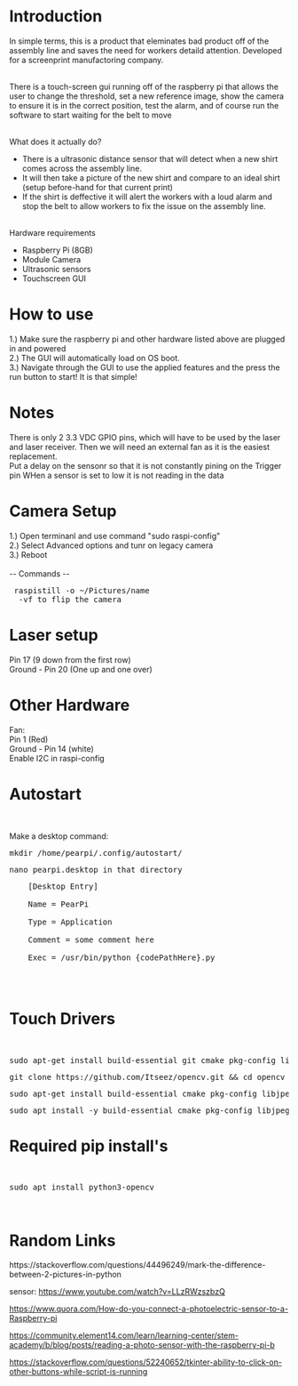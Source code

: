<h1>Introduction</h1>
<span>In simple terms, this is a product that eleminates bad product off of the assembly line and saves the need for workers detaild attention. Developed for a screenprint manufactoring company.</span><br /><br />

<span>There is a touch-screen gui running off of the raspberry pi that allows the user to change the threshold, set a new reference image, show the camera to ensure it is in the correct position, test the alarm, and of course run the software to start waiting for the belt to move</span><br /><br />

<span>What does it actually do?</span><br />
- There is a ultrasonic distance sensor that will detect when a new shirt comes across the assembly line.
- It will then take a picture of the new shirt and compare to an ideal shirt (setup before-hand for that current print)
- If the shirt is deffective it will alert the workers with a loud alarm and stop the belt to allow workers to fix the issue on the assembly line.<br /><br/>

<span>Hardware requirements</span><br />
- Raspberry Pi (8GB)
- Module Camera
- Ultrasonic sensors
- Touchscreen GUI


<h1>How to use</h1>
1.) Make sure the raspberry pi and other hardware listed above are plugged in and powered <br />
2.) The GUI will automatically load on OS boot. <br />
3.) Navigate through the GUI to use the applied features and the press the run button to start! It is that simple! <br />

<h1>Notes</h1>
There is only 2 3.3 VDC GPIO pins, which will have to be used by the laser and laser receiver. Then we will need an external fan as it is the easiest replacement.

<br />
<p1>Put a delay on the sensonr so that it is not constantly pining on the Trigger pin </p1>
<p1> WHen a sensor is set to low it is not reading in the data </p1>

<br />

<h1>Camera Setup</h1>
1.) Open terminanl and use command "sudo raspi-config" <br />
2.) Select Advanced options and tunr on legacy camera <br />
3.) Reboot <br /> <br />
-- Commands -- <br />
<pre> raspistill -o ~/Pictures/name
  -vf to flip the camera </pre>

<h1>Laser setup</h1>
 Pin 17 (9 down from the first row) <br />
 Ground - Pin 20 (One up and one over) <br />
     
<h1>Other Hardware</h1>
Fan: <br />
  Pin 1 (Red) <br />
  Ground - Pin 14 (white) <br />
  Enable I2C in raspi-config <br />
 
 <h1>Autostart </h1><br />
  <p> Make a desktop command: </p>
  <t /><p><pre>mkdir /home/pearpi/.config/autostart/</pre></p>
  <t /><p><pre>nano pearpi.desktop in that directory</pre></p>
  
  <p><pre>
    [Desktop Entry]<br />
    Name = PearPi<br />
    Type = Application<br />
    Comment = some comment here<br />
    Exec = /usr/bin/python {codePathHere}.py<br />
  </p></pre>
<h1>Touch Drivers</h1> <br />
<pre>sudo apt-get install build-essential git cmake pkg-config libjpeg8-dev libtiff4-dev libjasper-dev libpng12-dev libavcodec-dev libavformat-dev libswscale-dev libv4l-dev libgtk2.0-dev libatlas-base-dev gfortran</pre>

<pre>git clone https://github.com/Itseez/opencv.git && cd opencv &&git checkout 3.0.0</pre>

<pre>sudo apt-get install build-essential cmake pkg-config libjpeg-dev libtiff5-dev libjasper-dev libpng-dev libavcodec-dev libavformat-dev libswscale-dev libv4l-dev libxvidcore-dev libx264-dev libfontconfig1-dev libcairo2-dev libgdk-pixbuf2.0-dev libpango1.0-dev libgtk2.0-dev libgtk-3-dev libatlas-base-dev gfortran libhdf5-dev libhdf5-serial-dev libhdf5-103 python3-pyqt5 python3-dev -y</pre>


<pre>sudo apt install -y build-essential cmake pkg-config libjpeg-dev libtiff5-dev libpng-dev libavcodec-dev libavformat-dev libswscale-dev libv4l-dev libxvidcore-dev libx264-dev libfontconfig1-dev libcairo2-dev libgdk-pixbuf2.0-dev libpango1.0-dev libgtk2.0-dev libgtk-3-dev libatlas-base-dev gfortran libhdf5-dev libhdf5-serial-dev libhdf5-103 libqt5gui5 libqt5webkit5 libqt5test5 python3-pyqt5 python3-dev</pre>


<h1>Required pip install's</h1><br />
<pre>sudo apt install python3-opencv</pre> <br />


<h1>Random Links</h1>
https://stackoverflow.com/questions/44496249/mark-the-difference-between-2-pictures-in-python
  
sensor: https://www.youtube.com/watch?v=LLzRWzszbzQ

https://www.quora.com/How-do-you-connect-a-photoelectric-sensor-to-a-Raspberry-pi

https://community.element14.com/learn/learning-center/stem-academy/b/blog/posts/reading-a-photo-sensor-with-the-raspberry-pi-b

https://stackoverflow.com/questions/52240652/tkinter-ability-to-click-on-other-buttons-while-script-is-running
